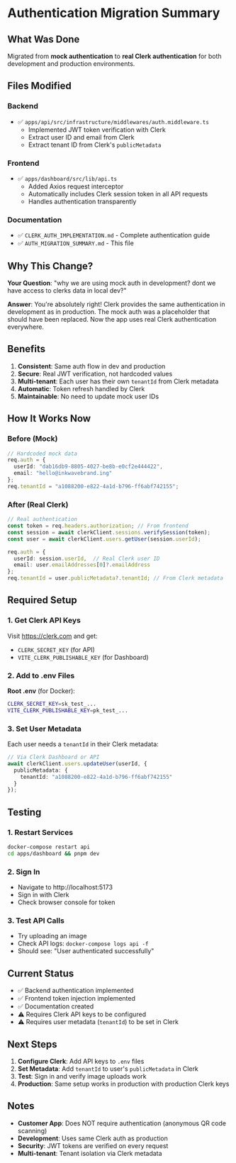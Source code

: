 # Authentication Migration Summary

## What Was Done

Migrated from **mock authentication** to **real Clerk authentication** for both development and production environments.

## Files Modified

### Backend
- ✅ `apps/api/src/infrastructure/middlewares/auth.middleware.ts`
  - Implemented JWT token verification with Clerk
  - Extract user ID and email from Clerk
  - Extract tenant ID from Clerk's `publicMetadata`

### Frontend
- ✅ `apps/dashboard/src/lib/api.ts`
  - Added Axios request interceptor
  - Automatically includes Clerk session token in all API requests
  - Handles authentication transparently

### Documentation
- ✅ `CLERK_AUTH_IMPLEMENTATION.md` - Complete authentication guide
- ✅ `AUTH_MIGRATION_SUMMARY.md` - This file

## Why This Change?

**Your Question**: "why we are using mock auth in development? dont we have access to clerks data in local dev?"

**Answer**: You're absolutely right! Clerk provides the same authentication in development as in production. The mock auth was a placeholder that should have been replaced. Now the app uses real Clerk authentication everywhere.

## Benefits

1. **Consistent**: Same auth flow in dev and production
2. **Secure**: Real JWT verification, not hardcoded values
3. **Multi-tenant**: Each user has their own `tenantId` from Clerk metadata
4. **Automatic**: Token refresh handled by Clerk
5. **Maintainable**: No need to update mock user IDs

## How It Works Now

### Before (Mock)
```typescript
// Hardcoded mock data
req.auth = {
  userId: "dab16db9-8805-4027-be8b-e0cf2e444422",
  email: "hello@inkwavebrand.ing"
};
req.tenantId = "a1088200-e822-4a1d-b796-ff6abf742155";
```

### After (Real Clerk)
```typescript
// Real authentication
const token = req.headers.authorization; // From frontend
const session = await clerkClient.sessions.verifySession(token);
const user = await clerkClient.users.getUser(session.userId);

req.auth = {
  userId: session.userId,  // Real Clerk user ID
  email: user.emailAddresses[0]?.emailAddress
};
req.tenantId = user.publicMetadata?.tenantId; // From Clerk metadata
```

## Required Setup

### 1. Get Clerk API Keys

Visit https://clerk.com and get:
- `CLERK_SECRET_KEY` (for API)
- `VITE_CLERK_PUBLISHABLE_KEY` (for Dashboard)

### 2. Add to .env Files

**Root .env** (for Docker):
```bash
CLERK_SECRET_KEY=sk_test_...
VITE_CLERK_PUBLISHABLE_KEY=pk_test_...
```

### 3. Set User Metadata

Each user needs a `tenantId` in their Clerk metadata:

```typescript
// Via Clerk Dashboard or API
await clerkClient.users.updateUser(userId, {
  publicMetadata: {
    tenantId: "a1088200-e822-4a1d-b796-ff6abf742155"
  }
});
```

## Testing

### 1. Restart Services

```bash
docker-compose restart api
cd apps/dashboard && pnpm dev
```

### 2. Sign In

- Navigate to http://localhost:5173
- Sign in with Clerk
- Check browser console for token

### 3. Test API Calls

- Try uploading an image
- Check API logs: `docker-compose logs api -f`
- Should see: "User authenticated successfully"

## Current Status

- ✅ Backend authentication implemented
- ✅ Frontend token injection implemented
- ✅ Documentation created
- ⚠️ Requires Clerk API keys to be configured
- ⚠️ Requires user metadata (`tenantId`) to be set in Clerk

## Next Steps

1. **Configure Clerk**: Add API keys to `.env` files
2. **Set Metadata**: Add `tenantId` to user's `publicMetadata` in Clerk
3. **Test**: Sign in and verify image uploads work
4. **Production**: Same setup works in production with production Clerk keys

## Notes

- **Customer App**: Does NOT require authentication (anonymous QR code scanning)
- **Development**: Uses same Clerk auth as production
- **Security**: JWT tokens are verified on every request
- **Multi-tenant**: Tenant isolation via Clerk metadata

